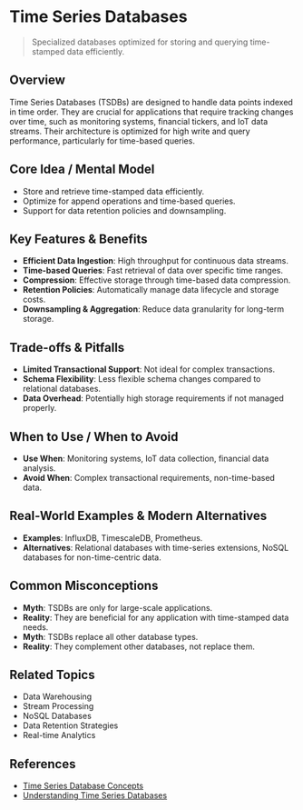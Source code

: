 # Time Series Databases

> Specialized databases optimized for storing and querying time-stamped data efficiently.

## Overview
Time Series Databases (TSDBs) are designed to handle data points indexed in time order. They are crucial for applications that require tracking changes over time, such as monitoring systems, financial tickers, and IoT data streams. Their architecture is optimized for high write and query performance, particularly for time-based queries.

## Core Idea / Mental Model
- Store and retrieve time-stamped data efficiently.
- Optimize for append operations and time-based queries.
- Support for data retention policies and downsampling.

## Key Features & Benefits
- **Efficient Data Ingestion**: High throughput for continuous data streams.
- **Time-based Queries**: Fast retrieval of data over specific time ranges.
- **Compression**: Effective storage through time-based data compression.
- **Retention Policies**: Automatically manage data lifecycle and storage costs.
- **Downsampling & Aggregation**: Reduce data granularity for long-term storage.

## Trade-offs & Pitfalls
- **Limited Transactional Support**: Not ideal for complex transactions.
- **Schema Flexibility**: Less flexible schema changes compared to relational databases.
- **Data Overhead**: Potentially high storage requirements if not managed properly.

## When to Use / When to Avoid
- **Use When**: Monitoring systems, IoT data collection, financial data analysis.
- **Avoid When**: Complex transactional requirements, non-time-based data.

## Real-World Examples & Modern Alternatives
- **Examples**: InfluxDB, TimescaleDB, Prometheus.
- **Alternatives**: Relational databases with time-series extensions, NoSQL databases for non-time-centric data.

## Common Misconceptions
- **Myth**: TSDBs are only for large-scale applications.
- **Reality**: They are beneficial for any application with time-stamped data needs.
- **Myth**: TSDBs replace all other database types.
- **Reality**: They complement other databases, not replace them.

## Related Topics
- Data Warehousing
- Stream Processing
- NoSQL Databases
- Data Retention Strategies
- Real-time Analytics

## References
- [Time Series Database Concepts](https://www.influxdata.com/time-series-database/)
- [Understanding Time Series Databases](https://www.timescale.com/blog/what-the-heck-is-time-series-data-and-why-do-i-need-a-time-series-database/)
